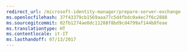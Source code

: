```yaml
---
redirect_url: /microsoft-identity-manager/prepare-server-exchange
ms.openlocfilehash: 37f43379cb1569aaa77c5d4fbdc0a4ec7f6c2888
ms.sourcegitcommit: 02fb1274ae0dc11288f8bd9cd4799af144b8feae
ms.translationtype: HT
ms.contentlocale: it-IT
ms.lasthandoff: 07/13/2017
---
```

